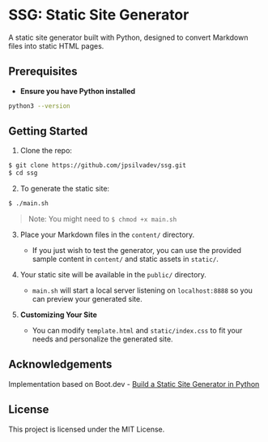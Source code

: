 # SSG: Static Site Generator

A static site generator built with Python, designed to convert Markdown files into static HTML pages.

## Prerequisites
- **Ensure you have Python installed**
```bash
python3 --version
```

## Getting Started
1. Clone the repo:
```bash
$ git clone https://github.com/jpsilvadev/ssg.git
$ cd ssg
```

2. To generate the static site:
```bash
$ ./main.sh
```
> Note: You might need to `$ chmod +x main.sh`

3. Place your Markdown files in the `content/` directory.
   - If you just wish to test the generator, you can use the provided sample content in `content/` and static assets in `static/`.

4. Your static site will be available in the `public/` directory.
   - `main.sh` will start a local server listening on `localhost:8888` so you can preview your generated site.

5. **Customizing Your Site**
   - You can modify `template.html` and `static/index.css` to fit your needs and personalize the generated site.

## Acknowledgements
Implementation based on Boot.dev - [Build a Static Site Generator in Python](https://www.boot.dev/courses/build-static-site-generator-python)

## License
This project is licensed under the MIT License.
